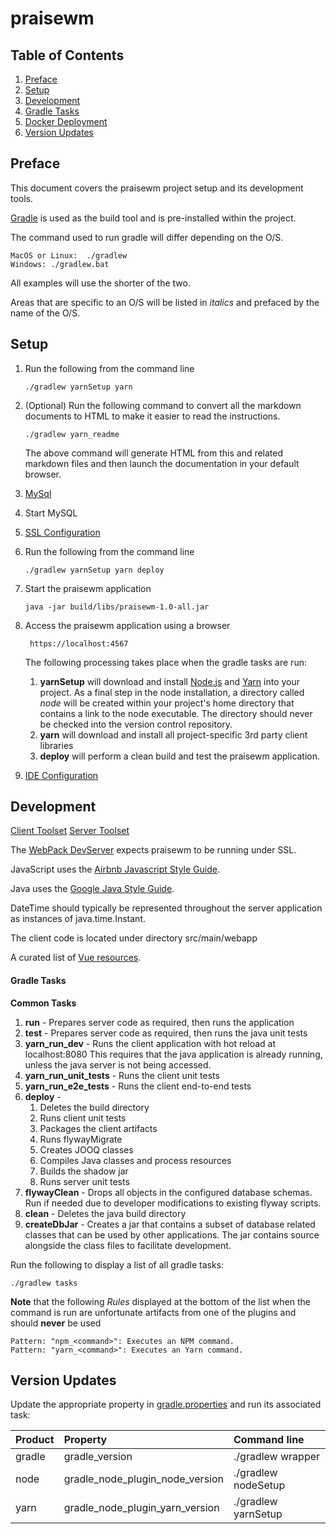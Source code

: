 # praisewm

## Table of Contents

1.  [Preface](#preface)
1.  [Setup](#setup)
1.  [Development](#development)
1.  [Gradle Tasks](#gradle-tasks)
1.  [Docker Deployment](docs/docker.md)
1.  [Version Updates](#version-updates)

## Preface
This document covers the praisewm project setup and its development tools.

[Gradle][] is used as the build tool and is pre-installed within the project.

The command used to run gradle will differ depending on the O/S.

    MacOS or Linux:  ./gradlew
    Windows: ./gradlew.bat

All examples will use the shorter of the two.

Areas that are specific to an O/S will be listed in *italics* and prefaced by the name of the O/S.

## Setup

1.  Run the following from the command line

        ./gradlew yarnSetup yarn

1.  (Optional) Run the following command to convert all the markdown documents to HTML to make it easier to read the instructions.

        ./gradlew yarn_readme

    The above command will generate HTML from this and related markdown files and then launch the documentation in your default browser.


1. [MySql](docs/mysql.md)
1. Start MySQL
1. [SSL Configuration](docs/ssl.md)
1.  Run the following from the command line

        ./gradlew yarnSetup yarn deploy
1.  Start the praisewm application

        java -jar build/libs/praisewm-1.0-all.jar

1. Access the praisewm application using a browser

        https://localhost:4567

    The following processing takes place when the gradle tasks are run:

    1. **yarnSetup** will download and install [Node.js](https://nodejs.org/en/) and [Yarn](https://yarnpkg.com/en/) into your project. As a final step in the node installation, a directory called *node* will be created within your project's home directory that contains a link to the node executable. The directory should never be checked into the version control repository.
    1. **yarn** will download and install all project-specific 3rd party client libraries
    1. **deploy** will perform a clean build and test the praisewm application.

1. [IDE Configuration](docs/IntelliJ_IDEA.md)

## Development
[Client Toolset](docs/client_toolset.md)
[Server Toolset](docs/server_toolset.md)

The [WebPack DevServer](docs/webpack_dev_server.md) expects praisewm to be running under SSL.

JavaScript uses the [Airbnb Javascript Style Guide][].

Java uses the [Google Java Style Guide][].

DateTime should typically be represented throughout the server application as instances of java.time.Instant.

The client code is located under directory src/main/webapp

A curated list of [Vue resources][].

#### Gradle Tasks

**Common Tasks**

1. **run** - Prepares server code as required, then runs the application
1. **test** - Prepares server code as required, then runs the java unit tests
1. **yarn_run_dev** -  Runs the client application with hot reload at localhost:8080
    This requires that the java application is already running, unless the java server is not being accessed.
1. **yarn_run_unit_tests** - Runs the client unit tests
1. **yarn_run_e2e_tests** - Runs the client end-to-end tests
1.  **deploy** -
    1. Deletes the build directory
    1. Runs client unit tests
    1. Packages the client artifacts
    1. Runs flywayMigrate
    1. Creates JOOQ classes
    1. Compiles Java classes and process resources
    1. Builds the shadow jar
    1. Runs server unit tests
1. **flywayClean** - Drops all objects in the configured database schemas. Run if needed due to developer modifications to existing flyway scripts.
1. **clean** - Deletes the java build directory
1. **createDbJar** - Creates a jar that contains a subset of database related classes that can be used by other applications. The jar contains source alongside the class files to facilitate development.

Run the following to display a list of all gradle tasks:

    ./gradlew tasks

 **Note** that the following *Rules* displayed at the bottom of the list when the command is run are unfortunate artifacts from one of the plugins and should **never** be used

    Pattern: "npm_<command>": Executes an NPM command.
    Pattern: "yarn_<command>": Executes an Yarn command.

## Version Updates

 Update the appropriate property in [gradle.properties][] and run its associated task:

 | Product  | Property                        | Command line        |
 |:---------|:-------------------------------|:---------------------|
 | gradle   | gradle_version                  | ./gradlew wrapper   |
 | node     | gradle_node_plugin_node_version | ./gradlew nodeSetup |
 | yarn     | gradle_node_plugin_yarn_version | ./gradlew yarnSetup |

[Gradle]: https://gradle.org/
[Airbnb Javascript Style Guide]: https://github.com/airbnb/javascript
[Google Java Style Guide]: https://google.github.io/styleguide/javaguide.html
[Vue resources]: https://github.com/vuejs/awesome-vue
[gradle.properties]: ./gradle.properties
